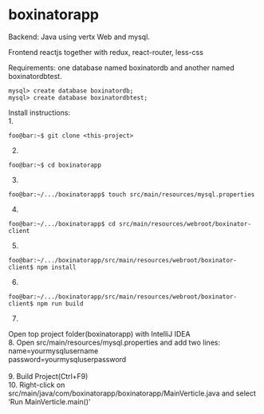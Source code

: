 # boxinatorapp
Backend: Java using vertx Web and mysql.

Frontend reactjs together with redux, react-router, less-css

Requirements:
one database named boxinatordb and another named boxinatordbtest.
```console
mysql> create database boxinatordb;
mysql> create database boxinatordbtest;
```
Install instructions:<br />
1.
```console
foo@bar:~$ git clone <this-project>
```
2.
```console
foo@bar:~$ cd boxinatorapp
```
3.
```console
foo@bar:~/.../boxinatorapp$ touch src/main/resources/mysql.properties
```
4.
```console
foo@bar:~/.../boxinatorapp$ cd src/main/resources/webroot/boxinator-client
```
5.
```console
foo@bar:~/.../boxinatorapp/src/main/resources/webroot/boxinator-client$ npm install
```
6.
```console
foo@bar:~/.../boxinatorapp/src/main/resources/webroot/boxinator-client$ npm run build
```
7. 
Open top project folder(boxinatorapp) with IntelliJ IDEA<br />
8. Open src/main/resources/mysql.properties and add two lines:<br />
name=yourmysqlusername<br />
password=yourmysqluserpassword
<br />
<br />
9. 
Build Project(Ctrl+F9)<br />
10. Right-click on src/main/java/com/boxinatorapp/boxinatorapp/MainVerticle.java and select ‘Run MainVerticle.main()’



